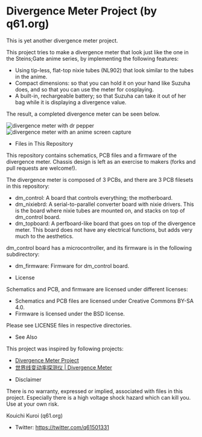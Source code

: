 # Divergence Meter Project (by q61.org)

This is yet another divergence meter project.

This project tries to make a divergence meter that look just like the one in the Steins;Gate anime series, by implementing the following features:
- Using tip-less, flat-top nixie tubes (NL902) that look similar to the tubes in the anime.
- Compact dimensions: so that you can hold it on your hand like Suzuha does, and so that you can use the meter for cosplaying.
- A built-in, rechargeable battery; so that Suzuha can take it out of her bag while it is displaying a divergence value.

The result, a completed divergence meter can be seen below.

![divergence meter with dr pepper](http://q61.org/dm/dm_3748.jpg)
![divergence meter with an anime screen capture](http://q61.org/dm/dm_3757.jpg)


* Files in This Repository

This repository contains schematics, PCB files and a firmware of the divergence meter. Chassis design is left as an exercise to makers (forks and pull requests are welcome!).

The divergence meter is composed of 3 PCBs, and there are 3 PCB filesets in this repository:
- dm_control: A board that controls everything; the motherboard.
- dm_nixiebrd: A serial-to-parallel converter board with nixie drivers. This is the board where nixie tubes are mounted on, and stacks on top of dm_control board.
- dm_topboard: A perfboard-like board that goes on top of the divergence meter. This board does not have any electrical functions, but adds very much to the aesthetics.

dm_control board has a microcontroller, and its firmware is in the following subdirectory:
- dm_firmware: Firmware for dm_control board.


* License

Schematics and PCB, and firmware are licensed under different licenses:
- Schematics and PCB files are licensed under Creative Commons BY-SA 4.0.
- Firmware is licensed under the BSD license. 

Please see LICENSE files in respective directories.


* See Also

This project was inspired by following projects:
- [Divergence Meter Project](http://www.mindspring.com/~tomtitor/)
- [世界线变动率探测仪 | Divergence Meter](http://www.nixieclock.org/?cat=219)


* Disclaimer

There is no warranty, expressed or implied, associated with files in this project. Especially there is a high voltage shock hazard which can kill you. Use at your own risk. 


Kouichi Kuroi (q61.org)
- Twitter: https://twitter.com/q61501331
